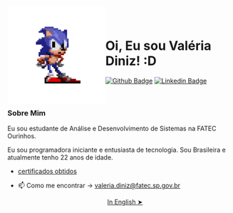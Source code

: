 <p>
    <img src="./github/sonic.gif" width="220px" align="left"> 
    <br></br>
    
  # Oi, Eu sou Valéria Diniz! :D
  
  [![Github Badge](https://img.shields.io/badge/-Github-000?style=flat-square&logo=Github&logoColor=white&link=https://github.com/valeriadiniz)](https://github.com/valeriadiniz)
  [![Linkedin Badge](https://img.shields.io/badge/-LinkedIn-blue?style=flat-square&logo=Linkedin&logoColor=white&link=https://www.linkedin.com/in/val%C3%A9ria-diniz-3a24741a4/)](https://www.linkedin.com/in/val%C3%A9ria-diniz-3a24741a4/) 
  
  <br>
  
  ### Sobre Mim
  Eu sou estudante de Análise e Desenvolvimento de Sistemas na FATEC Ourinhos.
  
  Eu sou programadora iniciante e entusiasta de tecnologia. Sou Brasileira e atualmente tenho 22 anos de idade. 
  
  - [certificados obtidos](https://drive.google.com/drive/folders/1aaLcMPEGfS-cl6MgauJlntreBsLSG1Nx?usp=sharing) 
  
  - 📫 Como me encontrar -> valeria.diniz@fatec.sp.gov.br
  
     
    <p align="center"><a href="./README.md">In English ➤</a></p>
     
  
  </p>
